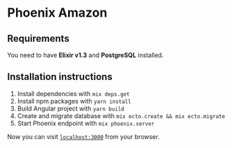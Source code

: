 # Phoenix Amazon

## Requirements
You need to have **Elixir v1.3** and **PostgreSQL** installed.

## Installation instructions

  1. Install dependencies with `mix deps.get`
  2. Install npm packages with `yarn install`
  3. Build Angular project with `yarn build`
  4. Create and migrate database with `mix ecto.create && mix ecto.migrate`
  5. Start Phoenix endpoint with `mix phoenix.server`

Now you can visit [`localhost:3000`](http://localhost:3000) from your browser.

